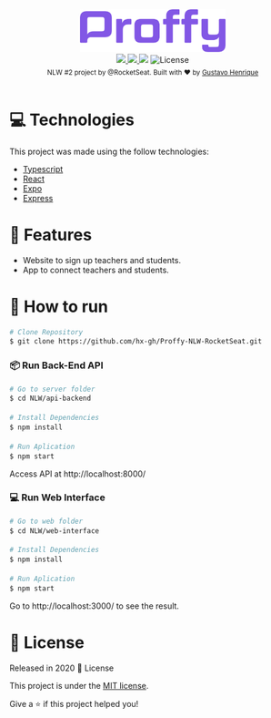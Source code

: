 <div align="center">
    <img src="./.github/logo.png" alt="Proffy" width="256">
</div>
<div align="center">
    <a href="https://www.linkedin.com/in/henriquegus/">
        <img src="https://img.shields.io/badge/-Gustavo_Henrique-8257E5?style=flat&logo=Linkedin&logoColor=white">
    </a>
    <a aria-label="Completed" href="https://nextlevelweek.com/episodios/omnistack/edicao/2">
        <img src="https://img.shields.io/badge/Proffy-NLW 2.0-8257E5?logo=data:image/png;base64,iVBORw0KGgoAAAANSUhEUgAAABAAAAAQCAMAAAAoLQ9TAAAALVBMVEVHcExxWsF0XMJzXMJxWcFsUsD///9jRrzY0u6Xh9Gsn9n39fyMecy0qd2bjNJWBT0WAAAABHRSTlMA2Do606wF2QAAAGlJREFUGJVdj1cWwCAIBLEsRU3uf9xobDH8+GZwUYi8i6ucJwrxKE+7D0G9Q4vlYqtmCSjndr4CgCgzlyFgfKfKCVO0LrPKjmiqMxGXkJwNnXskqWG+1oSM+BSwD8f29YLNjvx/OQrn+g99oQSoNmt3PgAAAABJRU5ErkJggg==">
        </img>
     </a>
        <img src="https://img.shields.io/github/repo-size/hx-gh/Proffy-NLW-RocketSeat?color=774DD6">
        <img alt="License" src="https://img.shields.io/badge/license-MIT-8257E5">
</div>
<div align="center">
  <sub>NLW #2 project by @RocketSeat. Built with ❤︎ by
    <a href="https://github.com/hx-gh">Gustavo Henrique</a>
  </sub>
</div>
<br/>

# :computer: Technologies
This project was made using the follow technologies:

* [Typescript](https://www.typescriptlang.org/)      
* [React](https://reactjs.org/)      
* [Expo](https://expo.io/)       
* [Express](https://expressjs.com/)      

# :rocket: Features

* Website to sign up teachers and students.
* App to connect teachers and students.

# :construction_worker: How to run
```bash
# Clone Repository
$ git clone https://github.com/hx-gh/Proffy-NLW-RocketSeat.git
```
### 📦 Run Back-End API

```bash
# Go to server folder
$ cd NLW/api-backend

# Install Dependencies
$ npm install

# Run Aplication
$ npm start
```
Access API at http://localhost:8000/

### 💻 Run Web Interface

```bash
# Go to web folder
$ cd NLW/web-interface

# Install Dependencies
$ npm install

# Run Aplication
$ npm start
```
Go to http://localhost:3000/ to see the result.

# :closed_book: License

Released in 2020 :closed_book: License

This project is under the [MIT license](./LICENSE).

Give a ⭐️ if this project helped you!